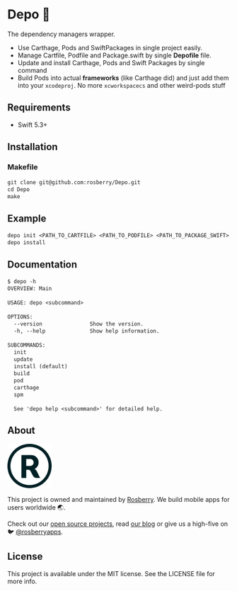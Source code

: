 # Depo :station:
The dependency managers wrapper. 

+ Use Carthage, Pods and SwiftPackages in single project easily.
+ Manage Cartfile, Podfile and Package.swift by single **Depofile** file. 
+ Update and install Carthage, Pods and Swift Packages by single command
+ Build Pods into actual **frameworks** (like Carthage did) and just add them into your `xcodeproj`. No more `xcworkspacecs` and other weird-pods stuff

## Requirements

- Swift 5.3+

## Installation
### Makefile
```
git clone git@github.com:rosberry/Depo.git
cd Depo
make
```

## Example
```
depo init <PATH_TO_CARTFILE> <PATH_TO_PODFILE> <PATH_TO_PACKAGE_SWIFT>
depo install
```

## Documentation
```
$ depo -h
OVERVIEW: Main

USAGE: depo <subcommand>

OPTIONS:
  --version               Show the version.
  -h, --help              Show help information.

SUBCOMMANDS:
  init
  update
  install (default)
  build
  pod
  carthage
  spm

  See 'depo help <subcommand>' for detailed help.
```

## About

<img src="https://github.com/rosberry/Foundation/blob/master/Assets/full_logo.png?raw=true" height="100" />

This project is owned and maintained by [Rosberry](http://rosberry.com). We build mobile apps for users worldwide 🌏.

Check out our [open source projects](https://github.com/rosberry), read [our blog](https://medium.com/@Rosberry) or give us a high-five on 🐦 [@rosberryapps](http://twitter.com/RosberryApps).

## License

This project is available under the MIT license. See the LICENSE file for more info.
